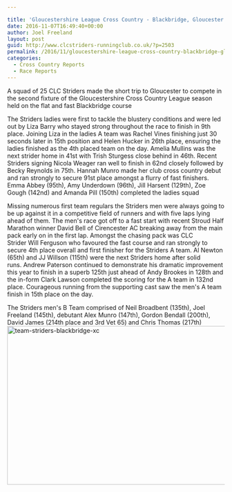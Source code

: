 ```yaml
---

title: 'Gloucestershire League Cross Country - Blackbridge, Gloucester  - 05/11/2016'
date: 2016-11-07T16:49:40+00:00
author: Joel Freeland
layout: post
guid: http://www.clcstriders-runningclub.co.uk/?p=2503
permalink: /2016/11/gloucestershire-league-cross-country-blackbridge-gloucester-05112016/
categories:
  - Cross Country Reports
  - Race Reports
---
```

A squad of 25 CLC Striders made the short trip to Gloucester to compete in the second fixture of the Gloucestershire Cross Country League season held on the flat and fast Blackbridge course

The Striders ladies were first to tackle the blustery conditions and were led out by Liza Barry who stayed strong throughout the race to finish in 9th place. Joining Liza in the ladies A team was Rachel Vines finishing just 30 seconds later in 15th position and Helen Hucker in 26th place, ensuring the ladies finished as the 4th placed team on the day. Amelia Mullins was the next strider home in 41st with Trish Sturgess close behind in 46th. Recent Striders signing Nicola Weager ran well to finish in 62nd closely followed by Becky Reynolds in 75th. Hannah Munro made her club cross country debut and ran strongly to secure 91st place amongst a flurry of fast finishers. Emma Abbey (95th), Amy Underdown (96th), Jill Harsent (129th), Zoe Gough (142nd) and Amanda Pill (150th) completed the ladies squad

Missing numerous first team regulars the Striders men were always going to be up against it in a competitive field of runners and with five laps lying ahead of them. The men's race got off to a fast start with recent Stroud Half Marathon winner David Bell of Cirencester AC breaking away from the main pack early on in the first lap. Amongst the chasing pack was CLC Strider Will Ferguson who favoured the fast course and ran strongly to secure 4th place overall and first finisher for the Striders A team. Al Newton (65th) and JJ Willson (115th) were the next Striders home after solid runs. Andrew Paterson continued to demonstrate his dramatic improvement this year to finish in a superb 125th just ahead of Andy Brookes in 128th and the in-form Clark Lawson completed the scoring for the A team in 132nd place. Courageous running from the supporting cast saw the men's A team finish in 15th place on the day.

The Striders men's B Team comprised of Neil Broadbent (135th), Joel Freeland (145th), debutant Alex Munro (147th), Gordon Bendall (200th), David James (214th place and 3rd Vet 65) and Chris Thomas (217th)[<img class="aligncenter wp-image-2504" src="http://www.clcstriders-runningclub.co.uk/wplive/wp-content/uploads/2016/11/Team-Striders-Blackbridge-XC.jpg" alt="team-striders-blackbridge-xc" width="654" height="367" srcset="http://www.clcstriders-runningclub.co.uk/wplive/wp-content/uploads/2016/11/Team-Striders-Blackbridge-XC.jpg 960w, http://www.clcstriders-runningclub.co.uk/wplive/wp-content/uploads/2016/11/Team-Striders-Blackbridge-XC-300x169.jpg 300w, http://www.clcstriders-runningclub.co.uk/wplive/wp-content/uploads/2016/11/Team-Striders-Blackbridge-XC-768x432.jpg 768w" sizes="(max-width: 654px) 100vw, 654px" />](http://www.clcstriders-runningclub.co.uk/wplive/wp-content/uploads/2016/11/Team-Striders-Blackbridge-XC.jpg)
